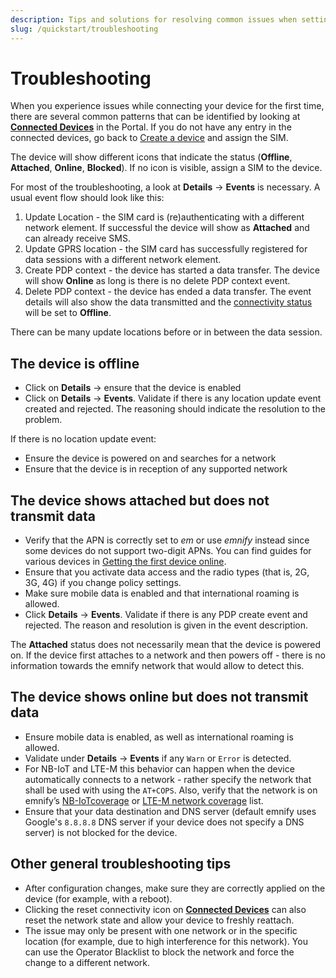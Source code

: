 ```yaml
---
description: Tips and solutions for resolving common issues when setting up your emnify account
slug: /quickstart/troubleshooting
---
```


# Troubleshooting

When you experience issues while connecting your device for the first time, there are several common patterns that can be identified by looking at [**Connected Devices**](https://portal.emnify.com/connected-devices) in the Portal.
If you do not have any entry in the connected devices, go back to [Create a device](/quickstart/create-device) and assign the SIM.

The device will show different icons that indicate the status
(**Offline**, **Attached**, **Online**, **Blocked**).
If no icon is visible, assign a SIM to the device.

For most of the troubleshooting, a look at **Details** → **Events** is necessary.
A usual event flow should look like this:

1. Update Location - the SIM card is (re)authenticating with a different network element.
If successful the device will show as **Attached** and can already receive SMS.
1. Update GPRS location - the SIM card has successfully registered for data sessions with a different network element.
1. Create PDP context - the device has started a data transfer.
The device will show **Online** as long is there is no delete PDP context event.
1. Delete PDP context - the device has ended a data transfer.
The event details will also show the data transmitted and the [connectivity status](/glossary#connectivity-status) will be set to **Offline**.

There can be many update locations before or in between the data session.

## The device is offline

- Click on **Details** → ensure that the device is enabled
- Click on **Details** → **Events**. 
Validate if there is any location update event created and rejected. 
The reasoning should indicate the resolution to the problem. 

If there is no location update event:
- Ensure the device is powered on and searches for a network
- Ensure that the device is in reception of any supported network

## The device shows attached but does not transmit data

- Verify that the APN is correctly set to *em* or use *emnify* instead since some devices do not support two-digit APNs.
You can find guides for various devices in [Getting the first device online](#getting-the-first-device-online).
- Ensure that you activate data access and the radio types (that is, 2G, 3G, 4G) if you change policy settings.
- Make sure mobile data is enabled and that international roaming is allowed.
- Click **Details** → **Events**.
Validate if there is any PDP create event and rejected.
The reason and resolution is given in the event description.

The **Attached** status does not necessarily mean that the device is powered on.
If the device first attaches to a network and then powers off - there is no information towards the emnify network that would allow to detect this.

## The device shows online but does not transmit data

- Ensure mobile data is enabled, as well as international roaming is allowed.
- Validate under **Details** → **Events** if any `Warn` or `Error` is detected.
- For NB-IoT and LTE-M this behavior can happen when the device automatically connects to a network - rather specify the network that shall be used with using the `AT+COPS`.
Also, verify that the network is on emnify’s [NB-IoTcoverage](https://www.emnify.com/nb-iot-coverage) or [LTE-M network coverage](https://www.emnify.com/lte-m-coverage) list.
- Ensure that your data destination and DNS server (default emnify uses Google's `8.8.8.8` DNS server if your device does not specify a DNS server) is not blocked for the device.

## Other general troubleshooting tips

- After configuration changes, make sure they are correctly applied on the device (for example, with a reboot).
- Clicking the reset connectivity icon on [**Connected Devices**](https://portal.emnify.com/connected-devices) can also reset the network state and allow your device to freshly reattach.
- The issue may only be present with one network or in the specific location (for example, due to high interference for this network).
You can use the Operator Blacklist to block the network and force the change to a different network.

